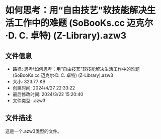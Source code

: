 ﻿# 如何思考：用“自由技艺”软技能解决生活工作中的难题 (SoBooKs.cc 迈克尔·D. C. 卓特) (Z-Library).azw3

## 文件信息
- 路径: 思考\如何思考：用“自由技艺”软技能解决生活工作中的难题 (SoBooKs.cc 迈克尔·D. C. 卓特) (Z-Library).azw3
- 大小: 323.77 KB
- 创建时间: 2024/4/27 22:33:22
- 最后修改时间: 2024/3/22 15:20:40
- 文件类型: .azw3

## 文件描述
这是一个.azw3类型的文件。

